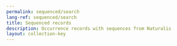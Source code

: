 ```yaml
---
permalink: sequenced/search
lang-ref: sequenced/search
title: Sequenced records
description: Occurrence records with sequences from Naturalis
layout: collection-key
---
```

